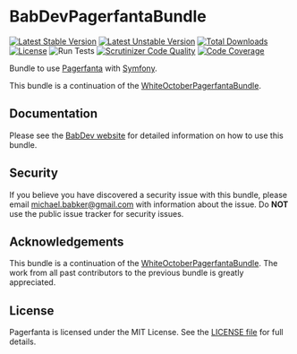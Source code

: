 # BabDevPagerfantaBundle

[![Latest Stable Version](https://poser.pugx.org/babdev/pagerfanta-bundle/v/stable)](https://packagist.org/packages/babdev/pagerfanta-bundle) [![Latest Unstable Version](https://poser.pugx.org/babdev/pagerfanta-bundle/v/unstable)](https://packagist.org/packages/babdev/pagerfanta-bundle) [![Total Downloads](https://poser.pugx.org/babdev/pagerfanta-bundle/downloads)](https://packagist.org/packages/babdev/pagerfanta-bundle) [![License](https://poser.pugx.org/babdev/pagerfanta-bundle/license)](https://packagist.org/packages/babdev/pagerfanta-bundle) ![Run Tests](https://github.com/BabDev/BabDevPagerfantaBundle/workflows/Run%20Tests/badge.svg?branch=2.x) [![Scrutinizer Code Quality](https://scrutinizer-ci.com/g/BabDev/BabDevPagerfantaBundle/badges/quality-score.png?b=2.x)](https://scrutinizer-ci.com/g/BabDev/BabDevPagerfantaBundle/?branch=2.x) [![Code Coverage](https://scrutinizer-ci.com/g/BabDev/BabDevPagerfantaBundle/badges/coverage.png?b=2.x)](https://scrutinizer-ci.com/g/BabDev/BabDevPagerfantaBundle/?branch=2.x)

Bundle to use [Pagerfanta](https://github.com/whiteoctober/Pagerfanta) with [Symfony](https://github.com/symfony/symfony).

This bundle is a continuation of the [WhiteOctoberPagerfantaBundle](https://github.com/whiteoctober/WhiteOctoberPagerfantaBundle).

## Documentation

Please see the [BabDev website](https://www.babdev.com/open-source/packages/babdevpagerfantabundle/docs/2.x) for detailed information on how to use this bundle.

## Security

If you believe you have discovered a security issue with this bundle, please email michael.babker@gmail.com with information about the issue.  Do **NOT** use the public issue tracker for security issues.

## Acknowledgements

This bundle is a continuation of the [WhiteOctoberPagerfantaBundle](https://github.com/whiteoctober/WhiteOctoberPagerfantaBundle). The work from all past contributors to the previous bundle is greatly appreciated.

## License

Pagerfanta is licensed under the MIT License. See the [LICENSE file](/LICENSE) for full details.
